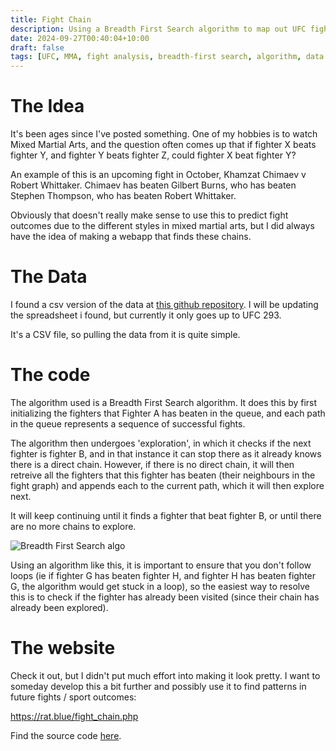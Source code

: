 ```yaml
---
title: Fight Chain
description: Using a Breadth First Search algorithm to map out UFC fights
date: 2024-09-27T00:40:04+10:00
draft: false
tags: [UFC, MMA, fight analysis, breadth-first search, algorithm, data visualization, web application]
---
```

# The Idea
It's been ages since I've posted something. One of my hobbies is to watch Mixed Martial Arts, and the question often comes up that if fighter X beats fighter Y, and fighter Y beats fighter Z, could fighter X beat fighter Y?

An example of this is an upcoming fight in October, Khamzat Chimaev v Robert Whittaker. Chimaev has beaten Gilbert Burns, who has beaten Stephen Thompson, who has beaten Robert Whittaker.

Obviously that doesn't really make sense to use this to predict fight outcomes due to the different styles in mixed martial arts, but I did always have the idea of making a webapp that finds these chains.

# The Data

I found a csv version of the data at [this github repository](https://github.com/Greco1899/scrape_ufc_stats). I will be updating the spreadsheet i found, but currently it only goes up to UFC 293. 

It's a CSV file, so pulling the data from it is quite simple.

# The code
The algorithm used is a Breadth First Search algorithm. It does this by first initializing the fighters that Fighter A has beaten in the queue, and each path in the queue represents a sequence of successful fights. 

The algorithm then undergoes 'exploration', in which it checks if the next fighter is fighter B, and in that instance it can stop there as it already knows there is a direct chain. However, if there is no direct chain, it will then retreive all the fighters that this fighter has beaten (their neighbours in the fight graph) and appends each to the current path, which it will then explore next.

It will keep continuing until it finds a fighter that beat fighter B, or until there are no more chains to explore.

![Breadth First Search algo](https://upload.wikimedia.org/wikipedia/commons/4/46/Animated_BFS.gif)

Using an algorithm like this, it is important to ensure that you don't follow loops (ie if fighter G has beaten fighter H, and fighter H has beaten fighter G, the algorithm would get stuck in a loop), so the easiest way to resolve this is to check if the fighter has already been visited (since their chain has already been explored).


# The website
Check it out, but I didn't put much effort into making it look pretty. I want to someday develop this a bit further and possibly use it to find patterns in future fights / sport outcomes:

https://rat.blue/fight_chain.php

Find the source code [here](https://github.com/rat-blue/fight-chain).
